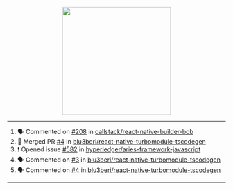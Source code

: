 <p align="center">
<img src="https://user-images.githubusercontent.com/61358536/126118557-75ac74a7-4655-4289-9a8d-e536322b7423.png" height="250" width="250"/>
</p>

---

<!--START_SECTION:activity-->
1. 🗣 Commented on [#208](https://github.com/callstack/react-native-builder-bob/issues/208) in [callstack/react-native-builder-bob](https://github.com/callstack/react-native-builder-bob)
2. 🎉 Merged PR [#4](https://github.com/blu3beri/react-native-turbomodule-tscodegen/pull/4) in [blu3beri/react-native-turbomodule-tscodegen](https://github.com/blu3beri/react-native-turbomodule-tscodegen)
3. ❗️ Opened issue [#582](https://github.com/hyperledger/aries-framework-javascript/issues/582) in [hyperledger/aries-framework-javascript](https://github.com/hyperledger/aries-framework-javascript)
4. 🗣 Commented on [#3](https://github.com/blu3beri/react-native-turbomodule-tscodegen/issues/3) in [blu3beri/react-native-turbomodule-tscodegen](https://github.com/blu3beri/react-native-turbomodule-tscodegen)
5. 🗣 Commented on [#4](https://github.com/blu3beri/react-native-turbomodule-tscodegen/issues/4) in [blu3beri/react-native-turbomodule-tscodegen](https://github.com/blu3beri/react-native-turbomodule-tscodegen)
<!--END_SECTION:activity-->

---
